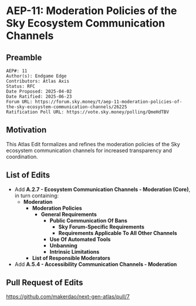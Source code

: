 # AEP-11: Moderation Policies of the Sky Ecosystem Communication Channels

## Preamble

```
AEP#: 11
Author(s): Endgame Edge
Contributors: Atlas Axis
Status: RFC
Date Proposed: 2025-04-02
Date Ratified: 2025-06-23
Forum URL: https://forum.sky.money/t/aep-11-moderation-policies-of-the-sky-ecosystem-communication-channels/26225
Ratification Poll URL: https://vote.sky.money/polling/QmeHdTBV
```

## Motivation

This Atlas Edit formalizes and refines the moderation policies of the Sky ecosystem communication channels for increased transparency and coordination.

## List of Edits

- Add **A.2.7 - Ecosystem Communication Channels - Moderation (Core)**, in turn containing:
  - **Moderation**
    - **Moderation Policies**
      - **General Requirements**
        - **Public Communication Of Bans**
          - **Sky Forum-Specific Requirements**
          - **Requirements Applicable To All Other Channels**
        - **Use Of Automated Tools**
        - **Unbanning**
        - **Intrinsic Limitations**
    - **List of Responsible Moderators**
- Add **A.5.4 - Accessibility Communication Channels - Moderation**

## Pull Request of Edits

https://github.com/makerdao/next-gen-atlas/pull/7
